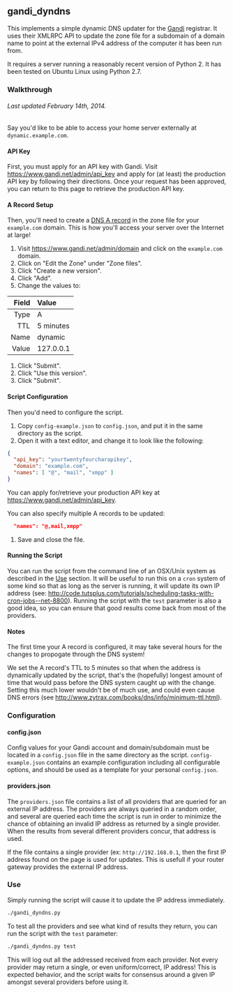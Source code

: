 gandi_dyndns
----

This implements a simple dynamic DNS updater for the
[Gandi](https://www.gandi.net) registrar. It uses their XMLRPC API to update the
zone file for a subdomain of a domain name to point at the external IPv4 address
of the computer it has been run from.

It requires a server running a reasonably recent version of Python 2. It has
been tested on Ubuntu Linux using Python 2.7.

### Walkthrough
###### Last updated February 14th, 2014.

Say you'd like to be able to access your home server externally at
`dynamic.example.com`.

#### API Key
First, you must apply for an API key with Gandi. Visit
https://www.gandi.net/admin/api_key and apply for (at least) the production API
key by following their directions. Once your request has been approved, you can
return to this page to retrieve the production API key.

#### A Record Setup
Then, you'll need to create a [DNS A
record](http://en.wikipedia.org/wiki/List_of_DNS_record_types) in the zone file
for your `example.com` domain. This is how you'll access your server over the
Internet at large!

1. Visit https://www.gandi.net/admin/domain and click on the `example.com`
   domain.
1. Click on "Edit the Zone" under "Zone files".
1. Click "Create a new version".
1. Click "Add".
1. Change the values to:

  | Field | Value
  | ----: | :----
  | Type  | A
  | TTL   | 5 minutes
  | Name  | dynamic
  | Value | 127.0.0.1

1. Click "Submit".
1. Click "Use this version".
1. Click "Submit".

#### Script Configuration
Then you'd need to configure the script.

1. Copy `config-example.json` to `config.json`, and put it in the same directory
   as the script.
1. Open it with a text editor, and change it to look like the following:

  ```json
  {
    "api_key": "yourtwentyfourcharapikey",
    "domain": "example.com",
    "names": [ "@", "mail", "xmpp" ]
  }
  ```

  You can apply for/retrieve your production API key at
  https://www.gandi.net/admin/api_key.

  You can also specify multiple A records to be updated:

  ```json
    "names": "@,mail,xmpp"
  ```

1. Save and close the file.

#### Running the Script
You can run the script from the command line of an OSX/Unix system as described
in the [Use](#use) section. It will be useful to run this on a `cron` system of some
kind so that as long as the server is running, it will update its own IP
address (see:
http://code.tutsplus.com/tutorials/scheduling-tasks-with-cron-jobs--net-8800).
Running the script with the `test` parameter is also a good idea, so you can
ensure that good results come back from most of the providers.

#### Notes

The first time your A record is configured, it may take several hours
for the changes to propogate through the DNS system!

We set the A record's TTL to 5 minutes so that when the address is dynamically
updated by the script, that's the (hopefully) longest amount of time that would
pass before the DNS system caught up with the change.  Setting this much lower
wouldn't be of much use, and could even cause DNS errors (see
http://www.zytrax.com/books/dns/info/minimum-ttl.html).

### Configuration

#### config.json
Config values for your Gandi account and domain/subdomain must be located in a
`config.json` file in the same directory as the script. `config-example.json`
contains an example configuration including all configurable options, and should
be used as a template for your personal `config.json`.

#### providers.json
The `providers.json` file contains a list of all providers that are queried for
an external IP address. The providers are always queried in a random order, and
several are queried each time the script is run in order to minimize the chance
of obtaining an invalid IP address as returned by a single provider. When the
results from several different providers concur, that address is used.

If the file contains a single provider (ex: `http://192.168.0.1`, then the
first IP address found on the page is used for updates. This is usefull if your
router gateway provides the external IP address.

### Use
Simply running the script will cause it to update the IP address immediately.

```bash
./gandi_dyndns.py
```

To test all the providers and see what kind of results they return, you can run
the script with the `test` parameter:

```bash
./gandi_dyndns.py test
```

This will log out all the addressed received from each provider. Not every
provider may return a single, or even uniform/correct, IP address! This is
expected behavior, and the script waits for consensus around a given IP amongst
several providers before using it.
